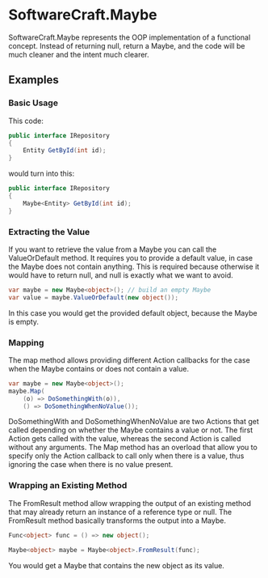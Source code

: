 # SoftwareCraft.Maybe
SoftwareCraft.Maybe represents the OOP implementation of a functional concept. Instead of returning null, return a Maybe, and the code will be much cleaner and the intent much clearer.
## Examples
### Basic Usage
This code:
```c#
public interface IRepository
{
	Entity GetById(int id);
}
```
would turn into this:
```c#
public interface IRepository
{
	Maybe<Entity> GetById(int id);
}
```
### Extracting the Value
If you want to retrieve the value from a Maybe you can call the ValueOrDefault method. It requires you to provide a default value, in case the Maybe does not contain anything. This is required because otherwise it would have to return null, and null is exactly what we want to avoid.
```c#
var maybe = new Maybe<object>(); // build an empty Maybe
var value = maybe.ValueOrDefault(new object());
```
In this case you would get the provided default object, because the Maybe is empty.
### Mapping
The map method allows providing different Action callbacks for the case when the Maybe contains or does not contain a value.
```c#
var maybe = new Maybe<object>();
maybe.Map(
	(o) => DoSomethingWith(o)),
	() => DoSomethingWhenNoValue());
```
DoSomethingWith and DoSomethingWhenNoValue are two Actions that get called depending on whether the Maybe contains a value or not. The first Action gets called with the value, whereas the second Action is called without any arguments.
The Map method has an overload that allow you to specify only the Action callback to call only when there is a value, thus ignoring the case when there is no value present.
### Wrapping an Existing Method
The FromResult method allow wrapping the output of an existing method that may already return an instance of a reference type or null. The FromResult method basically transforms the output into a Maybe.
```c#
Func<object> func = () => new object();

Maybe<object> maybe = Maybe<object>.FromResult(func);
```
You would get a Maybe that contains the new object as its value.
